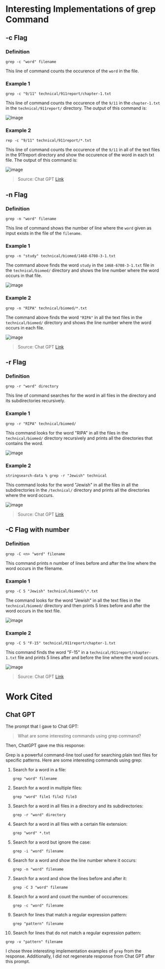 # Interesting Implementations of grep Command

## -c Flag

### Definition

```
grep -c "word" filename
```

This line of command counts the occurence of the `word` in the file.

### Example 1

```
grep -c "9/11" technical/911report/chapter-1.txt
```

This line of command counts the occurence of the `9/11` in the `chapter-1.txt` in the `technical/911report/` directory. The output of this command is:

![Image](./Lab5//FInd%20Word%20Single.png)

### Example 2

```
rep -c "9/11" technical/911report/*.txt
```

This line of command counts the occurence of the `9/11` in all of the text files in the 911report directory and show the occurence of the word in each txt file. The output of this command is:

![image](./Lab5/Screenshot%202023-05-08%20at%2021.28.49.png)

> Source: Chat GPT
> [Link](https://7174andy.github.io/cse15l-lab-reports/#chat-gpt)

## -n Flag

### Definition

```
grep -n "word" filename
```

This line of command shows the number of line where the `word` given as input exists in the file of the `filename`.

### Example 1

```
grep -n "study" technical/biomed/1468-6708-3-1.txt
```

The command above finds the word `study` in the `1468-6708-3-1.txt` file in the `technical/biomed/` directory and shows the line number where the word occurs in that file.

![image](./Lab5/Line%20Number%20Singular.png)

### Example 2

```
grep -n "RIPA" technical/biomed/*.txt
```

The command above finds the word `"RIPA"` in all the text files in the `technical/biomed/` directory and shows the line number where the word occurs in each file.

![image](./Lab5/Line%20Number%20Multiple.png)

> Source: Chat GPT
> [Link](https://7174andy.github.io/cse15l-lab-reports/#chat-gpt)

## -r Flag

### Definition

```
grep -r "word" directory
```

This line of command searches for the word in all files in the directory and its subdirectories recursively.

### Example 1

```
grep -r "RIPA" technical/biomed/
```

This command looks for the word "RIPA" in all the files in the `technical/biomed/` directory recursively and prints all the directories that contains the word.

![image](./Lab5/Recursive%201.png)

### Example 2

```
stringsearch-data % grep -r "Jewish" technical
```

This command looks for the word "Jewish" in all the files in all the subdirectories in the `/technical/` directory and prints all the directories where the word occurs.

![image](./Lab5/Recursive%202.png)

> Source: Chat GPT
> [Link](https://7174andy.github.io/cse15l-lab-reports/#chat-gpt)

## -C Flag with number

### Definition

```
grep -C <n> "word" filename
```

This command prints n number of lines before and after the line where the word occurs in the filename.

### Example 1

```
grep -C 5 "Jewish" technical/biomed/\*.txt

```

The command looks for the word "Jewish" in all the text files in the `technical/biomed/` directory and then prints 5 lines before and after the word occurs in the text file.

![image](./Lab5/five%20lines.png)

### Example 2

```
grep -C 5 "F-15" technical/911report/chapter-1.txt
```

This command finds the word "F-15" in a `technical/911report/chapter-1.txt` file and prints 5 lines after and before the line where the word occurs.

![image](./Lab5//Five%20Lines%20in%20Single%20File.png)

> Source: Chat GPT
> [Link](https://7174andy.github.io/cse15l-lab-reports/#chat-gpt)

# Work Cited

## Chat GPT

The prompt that I gave to Chat GPT:

> What are some interesting commands using grep command?

Then, ChatGPT gave me this response:

Grep is a powerful command-line tool used for searching plain text files for specific patterns. Here are some interesting commands using grep:

1. Search for a word in a file:

   ```
   grep "word" filename
   ```

2. Search for a word in multiple files:

   ```
   grep "word" file1 file2 file3
   ```

3. Search for a word in all files in a directory and its subdirectories:

   ```
   grep -r "word" directory
   ```

4. Search for a word in all files with a certain file extension:

   ```
   grep "word" *.txt
   ```

5. Search for a word but ignore the case:

   ```
   grep -i "word" filename
   ```

6. Search for a word and show the line number where it occurs:

   ```
   grep -n "word" filename
   ```

7. Search for a word and show the lines before and after it:

   ```
   grep -C 3 "word" filename
   ```

8. Search for a word and count the number of occurrences:

   ```
   grep -c "word" filename
   ```

9. Search for lines that match a regular expression pattern:

   ```
   grep "pattern" filename
   ```

10. Search for lines that do not match a regular expression pattern:

```
grep -v "pattern" filename
```

I chose three interesting implementation examples of `grep` from the response. Additionally, I did not regenerate response from Chat GPT after this prompt.
